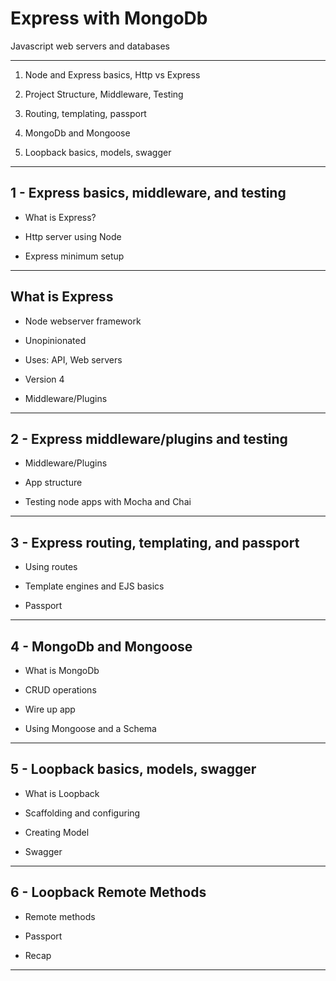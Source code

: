 # Express with MongoDb

Javascript web servers and databases


---


1. Node and Express basics, Http vs Express

2. Project Structure, Middleware, Testing

3. Routing, templating, passport

4. MongoDb and Mongoose

5. Loopback basics, models, swagger


---

## 1 - Express basics, middleware, and testing

* What is Express?

* Http server using Node

* Express minimum setup


----


## What is Express

* Node webserver framework

* Unopinionated

* Uses: API, Web servers

* Version 4

* Middleware/Plugins


---


## 2 - Express middleware/plugins and testing

* Middleware/Plugins

* App structure

* Testing node apps with Mocha and Chai


---


## 3 - Express routing, templating, and passport

* Using routes

* Template engines and EJS basics

* Passport

---


## 4 - MongoDb and Mongoose

* What is MongoDb

* CRUD operations

* Wire up app

* Using Mongoose and a Schema


---


## 5 - Loopback basics, models, swagger

* What is Loopback

* Scaffolding and configuring

* Creating Model

* Swagger


---


## 6 - Loopback Remote Methods

* Remote methods

* Passport

* Recap


---







